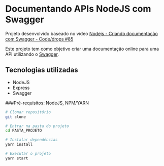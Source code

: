 # Documentando APIs NodeJS com Swagger

Projeto desenvolvido baseado no vídeo
[Nodejs - Criando documentação com Swagger - Code/drops #85](https://www.youtube.com/watch?v=WhFx2heoFrA&t=2204s&ab_channel=Rocketseat)

Este projeto tem como objetivo criar uma documentação online para uma API utilizando o [Swagger](https://swagger.io/).

## Tecnologias utilizadas
* NodeJS
* Express
* Swagger

###Pré-requisitos: NodeJS, NPM/YARN

```bash
# Clonar repositório
git clone
```

```bash
# Entrar na pasta do projeto
cd PASTA_PROJETO
```

```bash
# Instalar dependências
yarn install
```

```bash
# Executar o projeto
yarn start
```



<!-- ### Iniciando o package.json do projeto
```bash
yarn init -y
```

###Instalando as dependências
```bash
yarn add express uuid
```

###Instalando as dependências de desenvolvimento
```bash
yarn add typescript @types/express @types/uuid ts-node-dev -D
```

###Inicializar o tsconfig.json
```bash
tsc --init
``` -->


